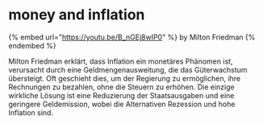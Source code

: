 # money and inflation



{% embed url="https://youtu.be/B_nGEj8wIP0" %}
&#x20;by Milton Friedman
{% endembed %}

Milton Friedman erklärt, dass Inflation ein monetäres Phänomen ist, verursacht durch eine Geldmengenausweitung, die das Güterwachstum übersteigt. Oft geschieht dies, um der Regierung zu ermöglichen, ihre Rechnungen zu bezahlen, ohne die Steuern zu erhöhen. Die einzige wirkliche Lösung ist eine Reduzierung der Staatsausgaben und eine geringere Geldemission, wobei die Alternativen Rezession und hohe Inflation sind.
